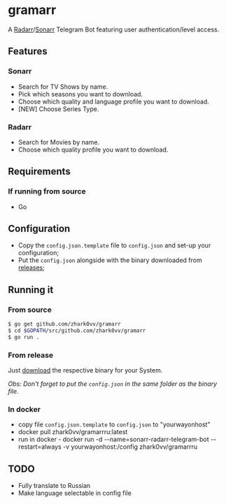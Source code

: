 # gramarr
A [Radarr](https://github.com/Radarr/Radarr)/[Sonarr](https://github.com/Sonarr/Sonarr) Telegram Bot featuring user authentication/level access.

## Features

### Sonarr

- Search for TV Shows by name.
- Pick which seasons you want to download.
- Choose which quality and language profile you want to download.
- [NEW] Choose Series Type.

### Radarr

- Search for Movies by name.
- Choose which quality profile you want to download.

## Requirements

### If running from source

- Go

## Configuration

- Copy the `config.json.template` file to `config.json` and set-up your configuration;
- Put the `config.json` alongside with the binary downloaded from [releases](https://github.com/alcmoraes/gramarr/releases);

## Running it

### From source

```bash
$ go get github.com/zhark0vv/gramarr
$ cd $GOPATH/src/github.com/zhark0vv/gramarr
$ go run .
```

### From release

Just [download](https://github.com/zhark0vv/gramarr/releases/latest) the respective binary for your System.

*Obs: Don't forget to put the `config.json` in the same folder as the binary file.*

### In docker

- copy file `config.json.template` to `config.json` to "yourwayonhost"
- docker pull zhark0vv/gramarrru:latest
- run in docker   -   docker run -d --name=sonarr-radarr-telegram-bot --restart=always -v yourwayonhost:/config zhark0vv/gramarrru

## TODO

- Fully translate to Russian
- Make language selectable in config file
